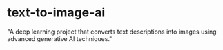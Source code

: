 # text-to-image-ai
"A deep learning project that converts text descriptions into images using advanced generative AI techniques."
